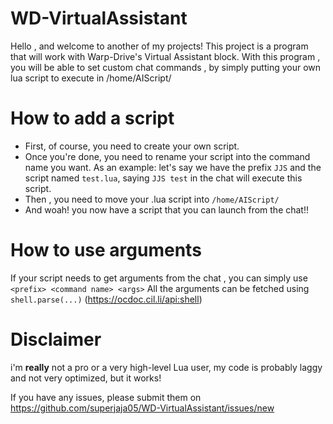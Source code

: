 # WD-VirtualAssistant
 
 Hello , and welcome to another of my projects! 
 This project is a program that will work with Warp-Drive's Virtual Assistant block.
 With this program , you will be able to set custom chat commands , by simply putting your own lua script to execute in /home/AIScript/
 
# How to add a script
 - First, of course, you need to create your own script.
 - Once you're done, you need to rename your script into the command name you want.
 As an example: let's say we have the prefix `JJS` and the script named `test.lua`, saying `JJS test` in the chat will execute this script.
 - Then , you need to move your .lua script into `/home/AIScript/`
 - And woah! you now have a script that you can launch from the chat!!

# How to use arguments
 If your script needs to get arguments from the chat , you can simply use `<prefix> <command name> <args>`
 All the arguments can be fetched using `shell.parse(...)` (https://ocdoc.cil.li/api:shell)
 
# Disclaimer
 i'm **really** not a pro or a very high-level Lua user, my code is probably laggy and not very optimized, but it works!
 
 If you have any issues, please submit them on https://github.com/superjaja05/WD-VirtualAssistant/issues/new
